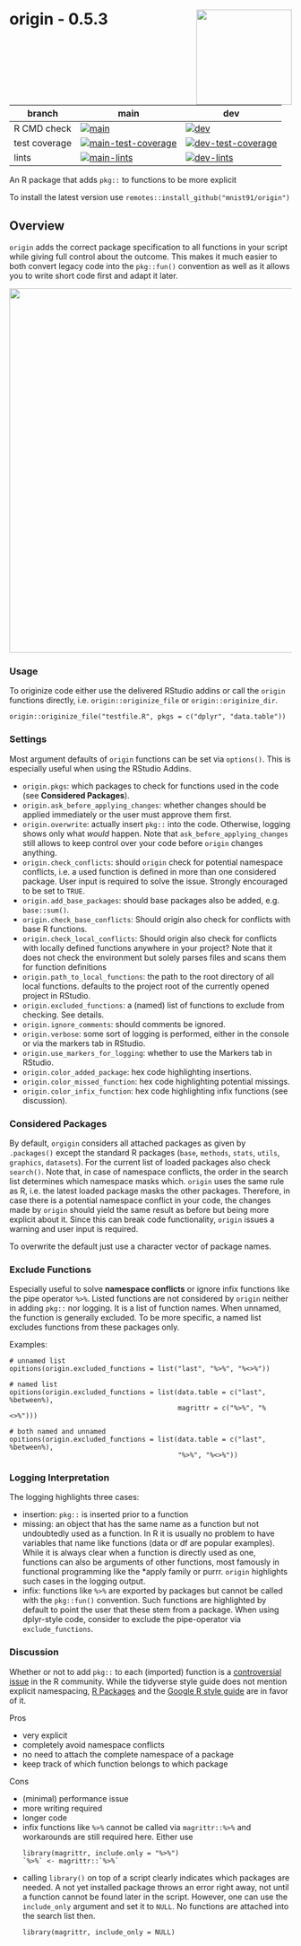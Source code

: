 # origin - 0.5.3 <img src="misc/origin.png" width=170 align="right" />


| branch        | main | dev  |
| ------------- | ------ | ---- |
| R CMD check   | [![main](https://github.com/mnist91/origin/actions/workflows/r-cmd-check-fix.yml/badge.svg?branch=main)](https://github.com/mnist91/origin/actions/workflows/r-cmd-check-fix.yml) | [![dev](https://github.com/mnist91/origin/actions/workflows/r-cmd-check-fix.yml/badge.svg?branch=dev)](https://github.com/mnist91/origin/actions/workflows/r-cmd-check-fix.yml) |
| test coverage | [![main-test-coverage](https://img.shields.io/codecov/c/github/mnist91/origin/main.svg)](https://codecov.io/gh/mnist91/origin/branch/main) | [![dev-test-coverage](https://img.shields.io/codecov/c/github/mnist91/origin/dev.svg)](https://codecov.io/gh/mnist91/origin/branch/dev) |
| lints         | [![main-lints](https://github.com/mnist91/origin/actions/workflows/lints.yml/badge.svg?branch=main)](https://github.com/mnist91/origin/actions/workflows/lints.yml) | [![dev-lints](https://github.com/mnist91/origin/actions/workflows/lints.yml/badge.svg?branch=dev)](https://github.com/mnist91/origin/actions/workflows/lints.yml) |


An R package that adds `pkg::` to functions to be more explicit


To install the latest version use `remotes::install_github("mnist91/origin")`


## Overview

`origin` adds the correct package specification to all functions in your script
while giving full control about the outcome. This makes it much easier to both
convert legacy code into the `pkg::fun()` convention as well as it allows you to 
write short code first and adapt it later. 


<img src="https://raw.githubusercontent.com/mnist91/origin/dev/misc/demo_originize_file.gif" width="650px" />


### Usage
To originize code either use the delivered RStudio addins or call the `origin`
functions directly, i.e. `origin::originize_file` or `origin::originize_dir`.

```
origin::originize_file("testfile.R", pkgs = c("dplyr", "data.table"))
```

### Settings
Most argument defaults of `origin` functions can be set via `options()`. 
This is especially useful when using the RStudio Addins.

  - `origin.pkgs`: which packages to check for functions used in the code (see **Considered Packages**).
  - `origin.ask_before_applying_changes`: whether changes should be applied
  immediately or the user must approve them first.
  - `origin.overwrite`: actually insert `pkg::` into the code. Otherwise,
  logging shows only what *would* happen. Note that `ask_before_applying_changes`
  still allows to keep control over your code before `origin` changes anything.
  - `origin.check_conflicts`: should `origin` check for potential 
  namespace conflicts, i.e. a used function is defined in more than one considered
  package. User input is required to solve the issue. 
  Strongly encouraged to be set to `TRUE`.
  - `origin.add_base_packages`: should base packages also be added, e.g. `base::sum()`.
  - `origin.check_base_conflicts`: Should origin also check for conflicts
  with base R functions.
  - `origin.check_local_conflicts`: Should origin also check for conflicts
  with locally defined functions anywhere in your project? Note that it does not
  check the environment but solely parses files and scans them for function definitions
  - `origin.path_to_local_functions`: the path to the root directory of all local functions.
  defaults to the project root of the currently opened project in RStudio.
  - `origin.excluded_functions`: a (named) list of functions to exclude from checking. See details.
  - `origin.ignore_comments`: should comments be ignored.
  - `origin.verbose`: some sort of logging is performed, either in the 
  console or via the markers tab in RStudio.
  - `origin.use_markers_for_logging`: whether to use the Markers tab in RStudio.
  - `origin.color_added_package`: hex code highlighting insertions.
  - `origin.color_missed_function`: hex code highlighting potential missings.
  - `origin.color_infix_function`: hex code highlighting infix functions (see discussion).


### Considered Packages
By default, `orgigin` considers all attached packages as given by `.packages()` 
except the standard R packages (`base`, `methods`, `stats`, `utils`, `graphics`, 
`datasets`). For the current list of loaded packages also check `search()`.
Note that, in case of namespace conflicts, the order in the search list 
determines which namespace masks which. `origin` uses the same rule as R, i.e.
the latest loaded package masks the other packages. Therefore, in case
there is a potential namespace conflict in your code, the changes made by 
`origin` should yield the same result as before but being more explicit
about it. Since this can break code functionality, `origin` issues a warning and 
user input is required. 

To overwrite the default just use a character vector of package names.

### Exclude Functions

Especially useful to solve **namespace conflicts** or ignore infix functions
like the pipe operator `%>%`. Listed functions are not considered by `origin` 
neither in adding `pkg::` nor logging. It is a list of function names. When unnamed, the 
function is generally excluded. To be more specific, a named list excludes functions
from these packages only. 

Examples:

```
# unnamed list
opitions(origin.excluded_functions = list("last", "%>%", "%<>%"))

# named list
opitions(origin.excluded_functions = list(data.table = c("last", %between%),
                                          magrittr = c("%>%", "%<>%")))

# both named and unnamed
opitions(origin.excluded_functions = list(data.table = c("last", %between%),
                                          "%>%", "%<>%"))
```
### Logging Interpretation
The logging highlights three cases:
- insertion: `pkg::` is inserted prior to a function
- missing: an object that has the same name as a function 
           but not undoubtedly used as a function. In R it is usually no problem
           to have variables that name like functions (data or df are popular examples).
           While it is always clear when a function is directly used as one, functions
           can also be arguments of other functions, most famously in functional programming 
           like the *apply family or purrr. `origin` highlights such cases in 
           the logging output.
- infix: functions like `%>%` are exported by packages but cannot be called
           with the `pkg::fun()` convention. Such functions are highlighted by default
           to point the user that these stem from a package. When using 
           dplyr-style code, consider to exclude the pipe-operator via 
           `exclude_functions`.
                                





### Discussion
Whether or not to add `pkg::` to each (imported) function is a [controversial](https://stackoverflow.com/q/4372145/8107362)
[issue](https://stackoverflow.com/q/23232791/8107362) in the R community. While the tidyverse style guide does not mention explicit namespacing, [R Packages](https://r-pkgs.org/namespace.html#imports) and the [Google R style guide](https://google.github.io/styleguide/Rguide.html#qualifying-namespaces) are in favor of it.

Pros

+ very explicit
+ completely avoid namespace conflicts
+ no need to attach the complete namespace of a package
+ keep track of which function belongs to which package

Cons 

- (minimal) performance issue
- more writing required
- longer code
- infix functions like `%>%` cannot be called via `magrittr::%>%`
and workarounds are still required here. Either use 
  ```
  library(magrittr, include.only = "%>%")
  `%>%` <- magrittr::`%>%`
  ```
- calling `library()` on top of a script clearly indicates which packages are
  needed. A not yet installed package throws an error right away, not until
  a function cannot be found later in the script. However, one can use 
  the `include_only` argument and set it to `NULL`. No functions are attached
  into the search list then.
  ```
  library(magrittr, include_only = NULL)
  ``` 

